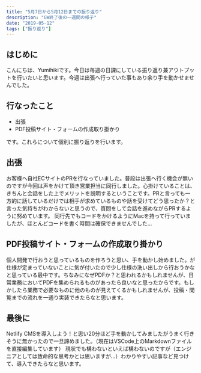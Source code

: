 ```yaml
---
title: "5月7日から5月12日までの振り返り"
description: "GW終了後の一週間の様子"
date: "2019-05-12"
tags: ["振り返り"]
---
```


## はじめに
こんにちは、Yumihikiです。今日は毎週の日課にしている振り返り兼アウトプットを行いたいと思います。今週は出張へ行っていた事もあり余り手を動かせませんでした。

## 行なったこと
- 出張
- PDF投稿サイト・フォームの作成取り掛かり

です。これらについて個別に振り返りを行います。

## 出張
お客様へ自社ECサイトのPRを行なっていました。普段は出張へ行く機会が無いのですが今回は声をかけて頂き営業担当に同行しました。心掛けていることは、きちんと会話をした上でメリットを説明するということです。PRと言っても一方的に話しているだけでは相手が求めているものや話を受けてどう思ったか？と言った気持ちがわからないと思うので、質問をして会話を進めながらPRするように努めています。
同行先でもコードをかけるようにMacを持って行っていましたが、ほとんどコードを書く時間は確保できませんでした…

## PDF投稿サイト・フォームの作成取り掛かり
個人開発で行おうと思っているものを作ろうと思い、手を動かし始めました。が仕様が定まっていないことに気が付いたので少し仕様の洗い出しから行おうかなと思っている最中です。ちなみになぜPDFか？と思われるかもしれませんが、日常業務においてPDFを集められるものがあったら良いなと思ったからです。もしかしたら業務で必要なものに他のものが見えてくるかもしれませんが、投稿・閲覧までの流れを一通り実装できたらなと思います。

## 最後に
Netlify CMSを導入しよう！と思い20分ほど手を動かしてみましたがうまく行きそうに無かったので一旦諦めました。（現在はVSCode上のMarkdownファイルを直接編集しています） 現状でも構わないといえば構わないのですが（エンジニアとしては致命的な思考かとは思いますが…）わかりやすい記事など見つけて、導入できたらなと思います。